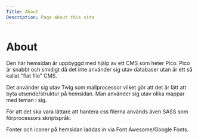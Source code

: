 ```yaml
---
Title: About
Description: Page about this site
---
```


About
==================

Den här hemsidan är uppbyggd med hjälp av ett CMS som heter Pico.
Pico är snabbt och smidigt då det inte använder sig utav databaser utan är ett så kallat "flat file" CMS.  
    
Det använder sig utav Twig som mallprocessor vilket gör att det är lätt att byta utsende/struktur på hemsidan. Man använder sig utav olika mappar med teman i sig.
  
För att det ska vara lättare att hantera css filerna används även SASS som förprocessors skriptspråk.
  
Fonter och iconer på hemsidan laddas in via Font Awesome/Google Fonts.

